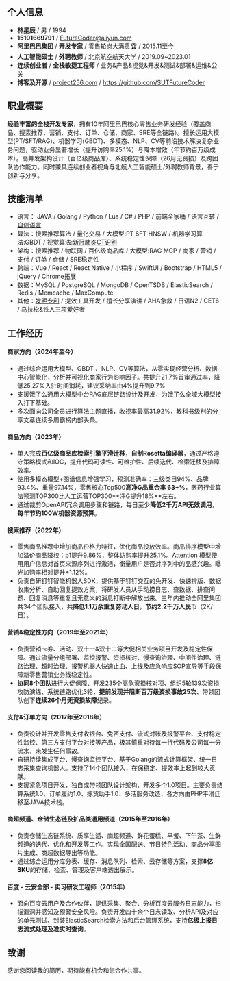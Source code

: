 ## 个人信息
* **林星辰** / 男 / 1994
* **15101669791** / <FutureCoder@aliyun.com>
* **阿里巴巴集团** / **开发专家** / 零售轮岗大满贯🏆 / 2015.11至今
* **人工智能硕士** / **外聘教师** / 北京航空航天大学 / 2019.09~2023.01
* **连续创业者** / **全栈敏捷工程师** / 业务&产品&视觉&开发&测试&部署&运维&公关
* **博客及开源** / [project256.com](https://project256.com) / <https://github.com/SUTFutureCoder>



## 职业概要

**经验丰富的全栈开发专家**，拥有10年阿里巴巴核心零售业务研发经验（覆盖商品、搜索推荐、营销、支付、订单、仓储、商家、SRE等全链路）。擅长运用大模型(PT/SFT/RAG)、机器学习(GBDT)、多模态、NLP、CV等前沿技术解决复杂业务问题，驱动业务显著增长（提升访购率25.1%）与降本增效（年节约百万级成本）。高并发架构设计（百亿级商品库）、系统稳定性保障（26月无资损）及跨团队协作能力。同时兼具连续创业者视角与北航人工智能硕士/外聘教师背景，善于创新与分享。



## 技能清单
* 语言： JAVA / Golang / Python / Lua / C# / PHP / 前端全家桶 / 语言互转 / [自创语言](https://github.com/SUTFutureCoder/xingchen_lang)
* 算法：搜索推荐算法 / 量化交易 / 大模型:PT SFT HNSW / 机器学习算法:GBDT / 视觉算法:[新冠肺炎CT识别](https://colab.research.google.com/drive/1TdP5AecNcIQWDD1EhcGWbTf8CGP5A5hx?usp=sharing)
* 架构：搜索推荐 / 物联网 / 百亿级商品库 / 大模型:RAG MCP / 商家 / 营销 / 支付 / 订单 / 仓储 / SRE稳定性
* 跨端：Vue / React / React Native / 小程序 / SwiftUI / Bootstrap / HTML5 / jQuery / Chrome拓展
* 数据：MySQL / PostgreSQL / MongoDB / OpenTSDB / ElasticSearch / Redis / Memcache / MaxCompute
* 其他：[发明专利](https://aiqicha.baidu.com/patent/info?referId=39a9e6674280d57ea33fb0d7bda3bd4f1e367f56&pid=85252215899659) / 提效工具开发 / 擅长分享演讲 / AHA急救 / 日语N2 / CET6 / 马拉松&铁人三项爱好者



## 工作经历
#### 商家方向（2024年至今）

- 通过综合运用大模型、GBDT 、NLP、CV等算法，从零实现经营分析、数据中心智能化，分析并可视化商家行为影响因子。共提升21.7%首审通过率，降低25.27%入驻时间消耗，建议采纳率由4%提升到9.7%
- 支援饿了么通用大模型中台RAG底层链路设计及开发，为饿了么全域大模型接入打下基础。
- 多次面向公司全员进行算法主题直播，收视率最高31.92%，教科书级别的分享文章连续多周霸榜内部头条。

#### 商品方向（2023年）

* 单人完成**百亿级商品库检索引擎平滑迁移**，**自制Rosetta编译器**，通过严格遵守策略模式和IOC，提升代码可读性、可维护性、后续迭代、检索迁移及排障效率。
* 使用多模态模型+图谱信息增强学习，预测准确率：三级类目94%、品牌93.4%、重量97.14%，零售核心Top500**高净G品重合率 63+%**，医药行业算法预测TOP300比人工运营TOP300**净G提升18%**左右。
* 通过裁剪OpenAPI冗余调用步骤和链路，每日至少**降低2千万API无效调用**，**每年节约100W机器资源预算**。

#### 搜索推荐（2022年）

- 零售商品推荐中增加商品价格力特征，优化商品投放效率。商品排序模型中增加溢价商品降权：p1提升9.86%，整体访购率提升25.1%。Attention 模型使用用户信息对首页来源序列进行激活，衡量用户是否对序列中的品感兴趣。曝光加购率相对提升+1.12%。
- 负责自研钉钉智能机器人SDK，提供基于钉钉交互的免开发、快速排版、数据收集分析、自助回复提效方案，将研发人员从手动捞日志、查数据、排查问题、回复消息等重复且无意义的消息打断中解放出来。三年内推动全阿里集团共34个团队接入，共**降低1.1万余重复劳动人日**，**节约2.2千万人民币**（2K/日）。

#### 营销&稳定性方向（2019年至2021年）

* 负责营销卡券、活动、双十一&双十二等大促相关业务项目开发及稳定性保障。通过流量分组部署、监控报警、资损核对、慢查询治理、中间件治理、链路治理、超时治理、报警机器人快速止血、上线及应急响应SOP宣导等手段保障新零售营销业务线稳定性。
* **协同8个团队**进行大促保障、开发235个高危资损核对项、组织5轮139次资损攻防演练、系统链路优化3轮，**提前发现并阻断百万级资损事故25次**、带领团队创下**连续26个月无资损故障**纪录。

#### 支付&订单方向（2017年至2018年）
* 负责设计并开发零售支付收银台、免密支付、流式对账及报警平台、支付稳定性监控、第三方支付平台对接等产品，极其慎重对待每一行代码及公司每一分流水，未发生任何事故。
* 自研持续集成平台、慢查询监控平台、基于Golang的流式计算框架、统一日志采集查询机器人。支持了14个团队接入，在保稳定、提效率上起到较大贡献。
* 支援紧急项目开发，独自或带领团队设计架构、开发多个1.0项目。主要负责结算系统1.0、订单履约1.0、拣货助手1.0、多活服务改造、各方向由PHP平滑迁移至JAVA技术栈。  

#### 商超频道、仓储生态链及扩品类通用频道（2015年至2016年）
* 负责仓储生态链系统、质享生活、商超频道、鲜花蛋糕、早餐、下午茶、生鲜频道的迭代、优化和开发等工作。实现全国配送、节日特色活动、商品分享图片生成、商超数据导出等功能。
* 通过综合运用分库分表、缓存、消息队列、检索、云存储等方案，支撑**8亿SKU**的存储、检索、管理及客户端透出展示。

#### 百度 - 云安全部 - 实习研发工程师（2015年）

- 面向百度云用户及合作伙伴，提供采集、聚合、分析百度云服务日志能力，扫描漏洞并感知及预警安全风险。负责开发四十余个日志读取、分析API及对应的单元测试、封装ElasticSearch检索方法和后台管理系统，支持**亿级上报日志流式处理及准实时查询**。



## 致谢
感谢您阅读我的简历，期待能有机会和您合作共事。
